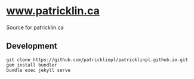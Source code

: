 # www.patricklin.ca

Source for patricklin.ca

## Development

```
git clone https://github.com/patricklinpl/patricklinpl.github.io.git
gem install bundler
bundle exec jekyll serve
```
